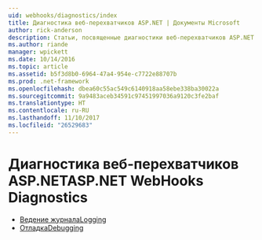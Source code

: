 ```yaml
---
uid: webhooks/diagnostics/index
title: Диагностика веб-перехватчиков ASP.NET | Документы Microsoft
author: rick-anderson
description: Статьи, посвященные диагностики веб-перехватчиков ASP.NET
ms.author: riande
manager: wpickett
ms.date: 10/14/2016
ms.topic: article
ms.assetid: b5f3d8b0-6964-47a4-954e-c7722e88707b
ms.prod: .net-framework
ms.openlocfilehash: dbea60c55ac549c6140918aa58ebe338ba30022a
ms.sourcegitcommit: 9a9483aceb34591c97451997036a9120c3fe2baf
ms.translationtype: HT
ms.contentlocale: ru-RU
ms.lasthandoff: 11/10/2017
ms.locfileid: "26529683"
---
```

# <a name="aspnet-webhooks-diagnostics"></a><span data-ttu-id="c626c-103">Диагностика веб-перехватчиков ASP.NET</span><span class="sxs-lookup"><span data-stu-id="c626c-103">ASP.NET WebHooks Diagnostics</span></span>

* [<span data-ttu-id="c626c-104">Ведение журнала</span><span class="sxs-lookup"><span data-stu-id="c626c-104">Logging</span></span>](logging.md)
* [<span data-ttu-id="c626c-105">Отладка</span><span class="sxs-lookup"><span data-stu-id="c626c-105">Debugging</span></span>](debugging.md)
